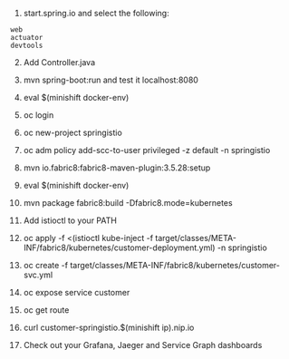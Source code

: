 
1. start.spring.io and select the following:
```
web
actuator
devtools
```

2. Add Controller.java 

3. mvn spring-boot:run and test it localhost:8080

4. eval $(minishift docker-env)

5. oc login

6. oc new-project springistio

7. oc adm policy add-scc-to-user privileged -z default -n springistio

8. mvn io.fabric8:fabric8-maven-plugin:3.5.28:setup

9. eval $(minishift docker-env)

10. mvn package fabric8:build -Dfabric8.mode=kubernetes

11. Add istioctl to your PATH

12. oc apply -f <(istioctl kube-inject -f target/classes/META-INF/fabric8/kubernetes/customer-deployment.yml) -n springistio

13. oc create -f target/classes/META-INF/fabric8/kubernetes/customer-svc.yml

14. oc expose service customer

15. oc get route

16. curl customer-springistio.$(minishift ip).nip.io

17. Check out your Grafana, Jaeger and Service Graph dashboards
